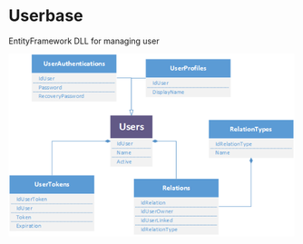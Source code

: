 # Userbase
EntityFramework DLL for managing user

<p align=center><img src=https://github.com/Com-Ericmas001/Userbase/raw/master/Db/Schemas.png /></p>
